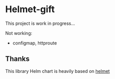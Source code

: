 # Helmet-gift

This project is work in progress...

Not working:
- configmap, httproute

## Thanks

This library Helm chart is heavily based on [helmet](https://github.com/companyinfo/helm-charts/tree/main/charts/helmet)
